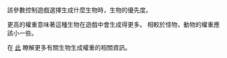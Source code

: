 該參數控制遊戲選擇生成什麼生物時，生物的優先度。

更高的權重意味著這種生物在遊戲中會生成得更多。 相較於怪物，動物的權重應該小一些。

在 [此](https://mcreator.net/wiki/mob-spawning-parameters) 瞭解更多有關生物生成權重的相關資訊。
